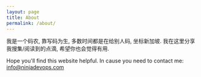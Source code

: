 ```yaml
---
layout: page
title: About
permalink: /about/
---
```


我是一个码农, 靠写码为生, 多数时间都是在给别人码, 坐标新加坡. 
我在这里分享我搜集/阅读到的点滴, 希望你也会觉得有用. 


Hope you'll find this website helpful.
In cause you need to contact me: info@ninjadevops.com


